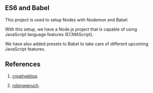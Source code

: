 ## ES6 and Babel

This project is used to setup Nodes with Nodemon and Babel.

With this setup, we have a Node.js project that is capable of using JavaScript language features (ECMAScript).

We have also added presets to Babel to take care of different upcoming JavaScript features. 

## References

1. [creativebloq](https://www.creativebloq.com/how-to/get-started-with-babel-7).

2. [robinwieruch](https://www.robinwieruch.de/javascript-project-setup-tutorial).
